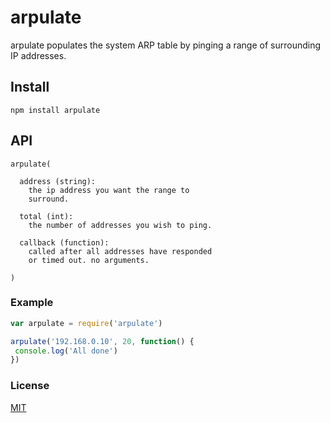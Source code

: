 # arpulate
arpulate populates the system ARP table by pinging a range of surrounding IP addresses.

## Install
```
npm install arpulate
```

## API
``` 
arpulate(
  
  address (string):
    the ip address you want the range to
    surround.

  total (int):
    the number of addresses you wish to ping.

  callback (function):
    called after all addresses have responded
    or timed out. no arguments.

)
```

### Example
``` js
var arpulate = require('arpulate')

arpulate('192.168.0.10', 20, function() {
 console.log('All done') 
})
```

### License
[MIT](http://opensource.org/licenses/MIT)
